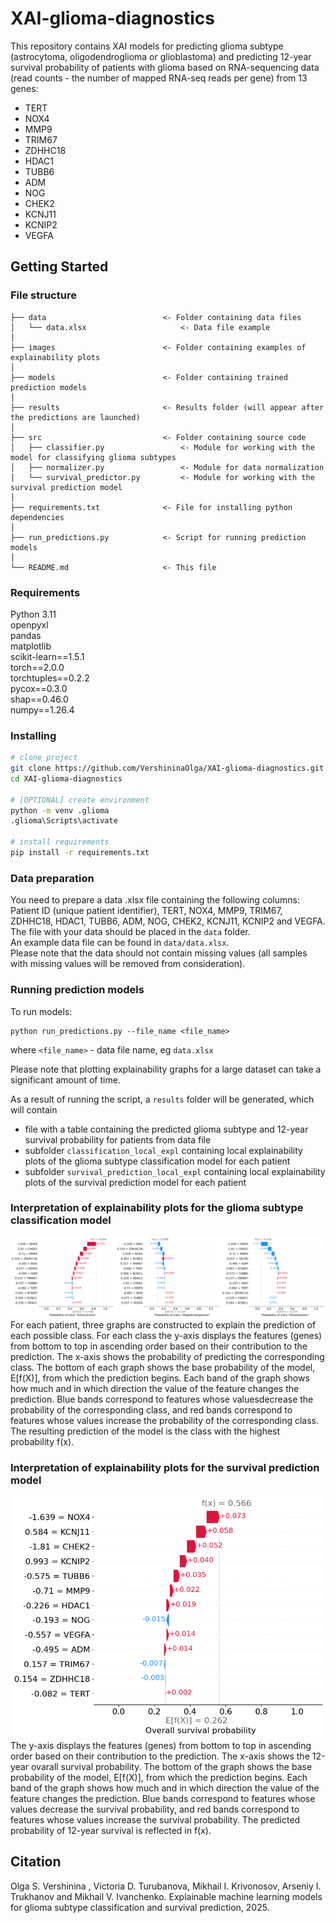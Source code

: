 # XAI-glioma-diagnostics

This repository contains XAI models for predicting glioma subtype (astrocytoma, oligodendroglioma or glioblastoma) and predicting 12-year survival probability of patients with glioma based on RNA-sequencing data (read counts - the number of mapped RNA-seq reads per gene) from 13 genes:
- TERT
- NOX4
- MMP9
- TRIM67
- ZDHHC18
- HDAC1
- TUBB6
- ADM
- NOG
- CHEK2
- KCNJ11
- KCNIP2
- VEGFA



## Getting Started

### File structure
```
├── data                          <- Folder containing data files
│   └── data.xlsx                     <- Data file example
│
├── images                        <- Folder containing examples of explainability plots
│
├── models                        <- Folder containing trained prediction models
│
├── results                       <- Results folder (will appear after the predictions are launched)
│
├── src                           <- Folder containing source code
│   ├── classifier.py                 <- Module for working with the model for classifying glioma subtypes
│   ├── normalizer.py                 <- Module for data normalization
│   └── survival_predictor.py         <- Module for working with the survival prediction model
│
├── requirements.txt              <- File for installing python dependencies
│
├── run_predictions.py            <- Script for running prediction models
│
└── README.md                     <- This file
```

### Requirements
Python 3.11  
openpyxl  
pandas  
matplotlib  
scikit-learn==1.5.1  
torch==2.0.0  
torchtuples==0.2.2  
pycox==0.3.0  
shap==0.46.0  
numpy==1.26.4  

### Installing
```bash
# clone project
git clone https://github.com/VershininaOlga/XAI-glioma-diagnostics.git
cd XAI-glioma-diagnostics

# [OPTIONAL] create environment
python -m venv .glioma
.glioma\Scripts\activate

# install requirements
pip install -r requirements.txt
```

### Data preparation
You need to prepare a data .xlsx file containing the following columns: Patient ID (unique patient identifier), TERT, NOX4, MMP9, TRIM67, ZDHHC18, HDAC1, TUBB6, ADM, NOG, CHEK2, KCNJ11, KCNIP2 and VEGFA.  
The file with your data should be placed in the ```data``` folder.  
An example data file can be found in ```data/data.xlsx```.  
Please note that the data should not contain missing values ​​(all samples with missing values ​​will be removed from consideration).

### Running prediction models
To run models:
```
python run_predictions.py --file_name <file_name>
```
where ```<file_name>``` - data file name, eg ```data.xlsx```

Please note that plotting explainability graphs for a large dataset can take a significant amount of time.

As a result of running the script, a ```results``` folder will be generated, which will contain  
- file with a table containing the predicted glioma subtype and 12-year survival probability for patients from data file
- subfolder ```classification_local_expl``` containing local explainability plots of the glioma subtype classification model for each patient
- subfolder ```survival_prediction_local_expl``` containing local explainability plots of the survival prediction model for each patient


### Interpretation of explainability plots for the glioma subtype classification model
![illustration](images/illustration_1.png)
For each patient, three graphs are constructed to explain the prediction of each possible class. For each class the y-axis displays the features (genes) from bottom to top in ascending order based on their contribution to the prediction. The x-axis shows the probability of predicting the corresponding class. The bottom of each graph shows the base probability of the model, E[f(X)], from which the prediction begins. Each band of the graph shows how much and in which direction the value of the feature changes the prediction. Blue bands correspond to features whose values ​​decrease the probability of the corresponding class, and red bands correspond to features whose values ​​increase the probability of the corresponding class. The resulting prediction of the model is the class with the highest probability f(x).


### Interpretation of explainability plots for the survival prediction model
![illustration](images/illustration_2.png)
The y-axis displays the features (genes) from bottom to top in ascending order based on their contribution to the prediction. The x-axis shows the 12-year ovarall survival probability. The bottom of the graph shows the base probability of the model, E[f(X)], from which the prediction begins. Each band of the graph shows how much and in which direction the value of the feature changes the prediction. Blue bands correspond to features whose values ​​decrease the survival probability, and red bands correspond to features whose values ​​increase the survival probability. The predicted probability of 12-year survival is reflected in f(x).


## Citation
Olga S. Vershinina , Victoria D. Turubanova, Mikhail I. Krivonosov, Arseniy I. Trukhanov and Mikhail V. Ivanchenko. Explainable machine learning models for glioma subtype classification and survival prediction, 2025.
